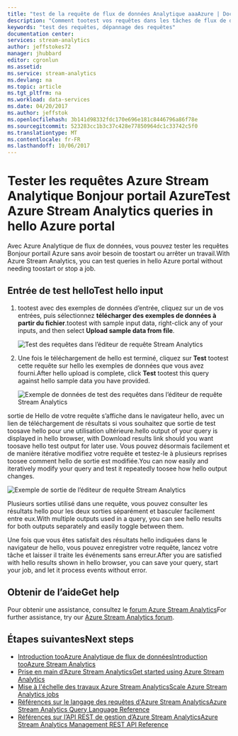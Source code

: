 ```yaml
---
title: "test de la requête de flux de données Analytique aaaAzure | Documents Microsoft"
description: "Comment tootest vos requêtes dans les tâches de flux de données Analytique."
keywords: "test des requêtes, dépannage des requêtes"
documentation center: 
services: stream-analytics
author: jeffstokes72
manager: jhubbard
editor: cgronlun
ms.assetid: 
ms.service: stream-analytics
ms.devlang: na
ms.topic: article
ms.tgt_pltfrm: na
ms.workload: data-services
ms.date: 04/20/2017
ms.author: jeffstok
ms.openlocfilehash: 3b141d98332fdc170e696e181c8446796a86f78e
ms.sourcegitcommit: 523283cc1b3c37c428e77850964dc1c33742c5f0
ms.translationtype: MT
ms.contentlocale: fr-FR
ms.lasthandoff: 10/06/2017
---
```

# <a name="test-azure-stream-analytics-queries-in-hello-azure-portal"></a><span data-ttu-id="10db3-104">Tester les requêtes Azure Stream Analytique Bonjour portail Azure</span><span class="sxs-lookup"><span data-stu-id="10db3-104">Test Azure Stream Analytics queries in hello Azure portal</span></span>

<span data-ttu-id="10db3-105">Avec Azure Analytique de flux de données, vous pouvez tester les requêtes Bonjour portail Azure sans avoir besoin de toostart ou arrêter un travail.</span><span class="sxs-lookup"><span data-stu-id="10db3-105">With Azure Stream Analytics, you can test queries in hello Azure portal without needing toostart or stop a job.</span></span>

## <a name="test-hello-input"></a><span data-ttu-id="10db3-106">Entrée de test hello</span><span class="sxs-lookup"><span data-stu-id="10db3-106">Test hello input</span></span>

1. <span data-ttu-id="10db3-107">tootest avec des exemples de données d’entrée, cliquez sur un de vos entrées, puis sélectionnez **télécharger des exemples de données à partir du fichier**.</span><span class="sxs-lookup"><span data-stu-id="10db3-107">tootest with sample input data, right-click any of your inputs, and then select **Upload sample data from file**.</span></span>

    ![Test des requêtes dans l’éditeur de requête Stream Analytics](media/stream-analytics-test-query/stream-analytics-test-query-editor-upload.png)

2. <span data-ttu-id="10db3-109">Une fois le téléchargement de hello est terminé, cliquez sur **Test** tootest cette requête sur hello les exemples de données que vous avez fourni.</span><span class="sxs-lookup"><span data-stu-id="10db3-109">After hello upload is complete, click **Test** tootest this query against hello sample data you have provided.</span></span>

    ![Exemple de données de test des requêtes dans l’éditeur de requête Stream Analytics](media/stream-analytics-test-query/stream-analytics-test-query-editor-test.png)

<span data-ttu-id="10db3-111">sortie de Hello de votre requête s’affiche dans le navigateur hello, avec un lien de téléchargement de résultats si vous souhaitez que sortie de test toosave hello pour une utilisation ultérieure.</span><span class="sxs-lookup"><span data-stu-id="10db3-111">hello output of your query is displayed in hello browser, with Download results link should you want toosave hello test output for later use.</span></span> <span data-ttu-id="10db3-112">Vous pouvez désormais facilement et de manière itérative modifiez votre requête et testez-le à plusieurs reprises toosee comment hello de sortie est modifiée.</span><span class="sxs-lookup"><span data-stu-id="10db3-112">You can now easily and iteratively modify your query and test it repeatedly toosee how hello output changes.</span></span>

![Exemple de sortie de l’éditeur de requête Stream Analytics](media/stream-analytics-test-query/stream-analytics-test-query-editor-samples-output.png)

<span data-ttu-id="10db3-114">Plusieurs sorties utilisé dans une requête, vous pouvez consulter les résultats hello pour les deux sorties séparément et basculer facilement entre eux.</span><span class="sxs-lookup"><span data-stu-id="10db3-114">With multiple outputs used in a query, you can see hello results for both outputs separately and easily toggle between them.</span></span>

<span data-ttu-id="10db3-115">Une fois que vous êtes satisfait des résultats hello indiquées dans le navigateur de hello, vous pouvez enregistrer votre requête, lancez votre tâche et laisser il traite les événements sans erreur.</span><span class="sxs-lookup"><span data-stu-id="10db3-115">After you are satisfied with hello results shown in hello browser, you can save your query, start your job, and let it process events without error.</span></span>

## <a name="get-help"></a><span data-ttu-id="10db3-116">Obtenir de l’aide</span><span class="sxs-lookup"><span data-stu-id="10db3-116">Get help</span></span>

<span data-ttu-id="10db3-117">Pour obtenir une assistance, consultez le [forum Azure Stream Analytics](https://social.msdn.microsoft.com/Forums/en-US/home?forum=AzureStreamAnalytics)</span><span class="sxs-lookup"><span data-stu-id="10db3-117">For further assistance, try our [Azure Stream Analytics forum](https://social.msdn.microsoft.com/Forums/en-US/home?forum=AzureStreamAnalytics).</span></span>

## <a name="next-steps"></a><span data-ttu-id="10db3-118">Étapes suivantes</span><span class="sxs-lookup"><span data-stu-id="10db3-118">Next steps</span></span>

* [<span data-ttu-id="10db3-119">Introduction tooAzure Analytique de flux de données</span><span class="sxs-lookup"><span data-stu-id="10db3-119">Introduction tooAzure Stream Analytics</span></span>](stream-analytics-introduction.md)
* [<span data-ttu-id="10db3-120">Prise en main d’Azure Stream Analytics</span><span class="sxs-lookup"><span data-stu-id="10db3-120">Get started using Azure Stream Analytics</span></span>](stream-analytics-real-time-fraud-detection.md)
* [<span data-ttu-id="10db3-121">Mise à l'échelle des travaux Azure Stream Analytics</span><span class="sxs-lookup"><span data-stu-id="10db3-121">Scale Azure Stream Analytics jobs</span></span>](stream-analytics-scale-jobs.md)
* [<span data-ttu-id="10db3-122">Références sur le langage des requêtes d'Azure Stream Analytics</span><span class="sxs-lookup"><span data-stu-id="10db3-122">Azure Stream Analytics Query Language Reference</span></span>](https://msdn.microsoft.com/library/azure/dn834998.aspx)
* [<span data-ttu-id="10db3-123">Références sur l’API REST de gestion d’Azure Stream Analytics</span><span class="sxs-lookup"><span data-stu-id="10db3-123">Azure Stream Analytics Management REST API Reference</span></span>](https://msdn.microsoft.com/library/azure/dn835031.aspx)
